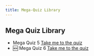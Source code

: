 ```yaml
---
title: Mega-Quiz Library
---
```


## Mega Quiz Library

- Mega Quiz 5 [Take me to the quiz](https://forms.gle/5V9gtFTZ2j1Ks3XQ7)
- :new: Mega Quiz 6 [Take me to the quiz](https://forms.gle/CTzzhbggCxozJG2V7)

<PropellerAds2 />
